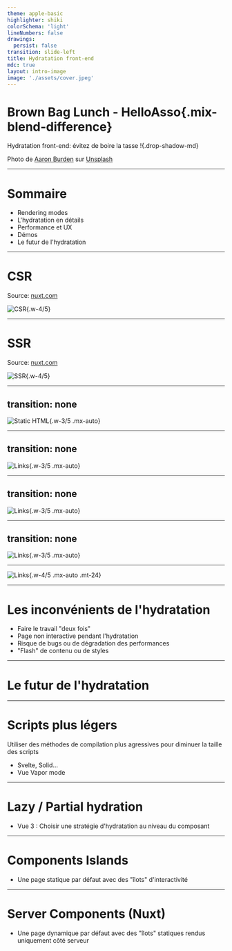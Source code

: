 ```yaml
---
theme: apple-basic
highlighter: shiki
colorSchema: 'light'
lineNumbers: false
drawings:
  persist: false
transition: slide-left
title: Hydratation front-end
mdc: true
layout: intro-image
image: './assets/cover.jpeg'
---
```


# Brown Bag Lunch - HelloAsso{.mix-blend-difference}

Hydratation front-end: évitez de boire la tasse !{.drop-shadow-md}

<div class="absolute bottom-10 left-10 text-xs">
Photo de <a href="https://unsplash.com/fr/@aaronburden?utm_source=unsplash&utm_medium=referral&utm_content=creditCopyText">Aaron Burden</a> sur <a href="https://unsplash.com/fr/photos/dXYE1d08BiY?utm_source=unsplash&utm_medium=referral&utm_content=creditCopyText">Unsplash</a>
</div>

<!--
Présentation Clem
Hydratation : processus appliqué dans le cadre du rendu côté serveur d'une appli JS
Peut s'appliquer à React, Vue, Angular, Svelte, etc.
Je vais utiliser Vue / Nuxt comme exemple
Sujet "transparent" pour les devs front, c'est le framework qui s'en occupe
Mieux comprendre l'hydration permet d'éviter des bugs et d'optimiser les performances
- Un peu de théorie rapide
- Exemples de bugs ou problèmes perf / UX
- Le futur de l'hydration
-->
---

# Sommaire

- Rendering modes
- L'hydratation en détails
- Performance et UX
- Démos
- Le futur de l'hydratation

---

# CSR

Source: [nuxt.com](https://nuxt.com)

![CSR](/assets/csr.svg){.w-4/5}


---

# SSR

Source: [nuxt.com](https://nuxt.com)

![SSR](/assets/ssr.svg){.w-4/5}

---
transition: none
---

![Static HTML](/assets/hydration/1.png){.w-3/5 .mx-auto}

---
transition: none
---

![Links](/assets/hydration/2.png){.w-3/5 .mx-auto}

---
transition: none
---

![Links](/assets/hydration/3.png){.w-3/5 .mx-auto}

---
transition: none
---

![Links](/assets/hydration/4.png){.w-3/5 .mx-auto}

---

![Links](/assets/hydration/5.png){.w-4/5 .mx-auto .mt-24}

---

# Les inconvénients de l'hydratation

<v-clicks>

- Faire le travail "deux fois"
- Page non interactive pendant l'hydratation
- Risque de bugs ou de dégradation des performances
- "Flash" de contenu ou de styles

</v-clicks>

---

# Le futur de l'hydratation

---

# Scripts plus légers

Utiliser des méthodes de compilation plus agressives pour diminuer la taille des scripts
- Svelte, Solid...
- Vue Vapor mode

---

# Lazy / Partial hydration

- Vue 3 : Choisir une stratégie d'hydratation au niveau du composant

---

# Components Islands

- Une page statique par défaut avec des "îlots" d'interactivité

---

# Server Components (Nuxt)

- Une page dynamique par défaut avec des "îlots" statiques rendus uniquement côté serveur